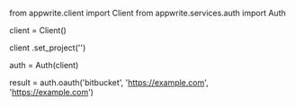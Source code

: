 from appwrite.client import Client
from appwrite.services.auth import Auth

client = Client()

client
    .set_project('')

auth = Auth(client)

result = auth.oauth('bitbucket', 'https://example.com', 'https://example.com')
